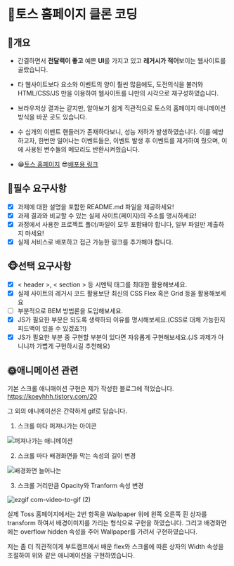 
# 🎃토스 홈페이지 클론 코딩
## 🐶개요
- 간결하면서 **전달력이 좋고** 예쁜 **UI**를 가지고 있고 **레거시가 적어**보이는 웹사이트를 골랐습니다.
- 타 웹사이트보다 요소와 이벤트의 양이 훨씬 많음에도, 도전의식을 불러와 HTML/CSS/JS 만을 이용하여 웹사이트를 나만의 시각으로 재구성하였습니다.
- 브라우저상 결과는 같지만, 알아보기 쉽게 직관적으로 토스의 홈페이지 애니메이션 방식을 바꾼 곳도 있습니다.
- 수 십개의 이벤트 핸들러가 존재하다보니, 성능 저하가 발생하였습니다. 이를 예방하고자, 한번만 일어나는 이벤트들은, 이벤트 발생 후 이벤트를 제거하여 줬으며, 이에 사용된 변수들의 메모리도 반환시켜줬습니다.

- 😁[토스 홈페이지](https://toss.im)         😎[배포용 링크](https://kdt0-choiwuhyeok--silver-beijinho-ba5d8e.netlify.app) 
  
## 🙉필수 요구사항

 - [x] 과제에 대한 설명을 포함한 README.md 파일을 제공하세요!
 - [x] 과제 결과와 비교할 수 있는 실제 사이트(페이지)의 주소를 명시하세요!
 - [x]  과정에서 사용한 프로젝트 폴더/파일이 모두 포함돼야 합니다, 일부 파일만 제출하지 마세요!
 - [x] 실제 서비스로 배포하고 접근 가능한 링크를 추가해야 합니다.

## 🐵선택 요구사항

 - [x] < header >, < section > 등 시멘틱 태그를 최대한 활용해보세요.
 - [x] 실제 사이트의 레거시 코드 활용보단 최신의 CSS Flex 혹은 Grid 등을 활용해보세요
 - [ ] 부분적으로 BEM 방법론을 도입해보세요.
 - [x] JS가 필요한 부분은 되도록 생략하되 이유를 명시해보세요.(CSS로 대체 가능한지 피드백이 있을 수 있겠죠?!)
 - [x] JS가 필요한 부분 중 구현할 부분이 있다면 자유롭게 구현해보세요.(JS 과제가 아니니까 가볍게 구현하시길 추천해요)

  ## 🌞애니메이션 관련
  기본 스크롤 애니매이션 구현은 제가 작성한 블로그에 적었습니다.  https://koeyhhh.tistory.com/20

  그 외의 애니메이션은 간략하게 gif로 담습니다. 
  
  1.  스크롤 마다 퍼져나가는 아이콘
     
![퍼져나가는 애니메이션](https://github.com/TaePoong719/AlgorithmStudy/assets/98576512/dd1d384d-a1e0-4c8d-a730-2c12140d91ac)

  2.  스크롤 마다 배경화면을 막는 속성의 길이 변경
     
![배경화면 늘어나는](https://github.com/TaePoong719/AlgorithmStudy/assets/98576512/155e98d1-b50c-4fa1-8206-5706e5988feb)
 
  3. 스크롤 거리만큼 Opacity와 Tranform 속성 변경
     
![ezgif com-video-to-gif (2)](https://github.com/TaePoong719/AlgorithmStudy/assets/98576512/dc84ca29-bcee-4a94-9a18-c560f391894f)


  실제  Toss 홈페이지에서는 2번 항목을 Wallpaper 위에 왼쪽 오른쪽 흰 상자를 transform 하여서 배경이미지를 가리는 형식으로 구현을 하였습니다. 그리고 배경화면에는 overflow hidden 속성을 주어 Wallpaper를 가려서 구현하였습니다.
 
  저는 좀 더 직관적이게 부트캠프에서 배운 flex와 스크롤에 따른 상자의 Width 속성을 조절하여 위와 같은 애니메이션을 구현하였습니다.